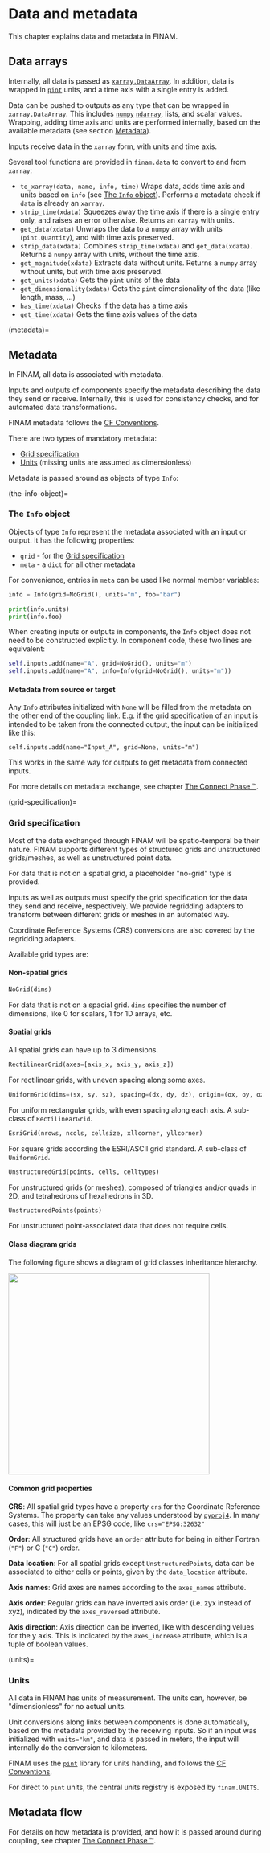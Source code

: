 # Data and metadata

This chapter explains data and metadata in FINAM.

## Data arrays

Internally, all data is passed as [`xarray.DataArray`](https://docs.xarray.dev/en/stable/generated/xarray.DataArray.html).
In addition, data is wrapped in [`pint`](https://pint.readthedocs.io) units,
and a time axis with a single entry is added.

Data can be pushed to outputs as any type that can be wrapped in `xarray.DataArray`.
This includes [`numpy`](https://numpy.org/) [`ndarray`](https://numpy.org/doc/stable/reference/generated/numpy.ndarray.html),
lists, and scalar values.
Wrapping, adding time axis and units are performed internally, based on the available metadata (see section [Metadata](metadata)).

Inputs receive data in the `xarray` form, with units and time axis.

Several tool functions are provided in `finam.data` to convert to and from `xarray`:

* `to_xarray(data, name, info, time)`
  Wraps data, adds time axis and units based on `info` (see [The `Info` object](the-info-object)).
  Performs a metadata check if `data` is already an `xarray`.
* `strip_time(xdata)`
  Squeezes away the time axis if there is a single entry only, and raises an error otherwise.
  Returns an `xarray` with units.
* `get_data(xdata)`
  Unwraps the data to a `numpy` array with units (`pint.Quantity`), and with time axis preserved.
* `strip_data(xdata)`
  Combines `strip_time(xdata)` and `get_data(xdata)`.
  Returns a `numpy` array with units, without the time axis.
* `get_magnitude(xdata)`
  Extracts data without units. Returns a `numpy` array without units, but with time axis preserved.
* `get_units(xdata)`
  Gets the `pint` units of the data
* `get_dimensionality(xdata)`
  Gets the `pint` dimensionality of the data (like length, mass, ...)
* `has_time(xdata)`
  Checks if the data has a time axis
* `get_time(xdata)`
  Gets the time axis values of the data

(metadata)=
## Metadata

In FINAM, all data is associated with metadata.

Inputs and outputs of components specify the metadata describing the data they send or receive.
Internally, this is used for consistency checks, and for automated data transformations.

FINAM metadata follows the [CF Conventions](https://cfconventions.org/).

There are two types of mandatory metadata:
* [Grid specification](grid-specification)
* [Units](units) (missing units are assumed as dimensionless)

Metadata is passed around as objects of type `Info`:

(the-info-object)=
### The `Info` object

Objects of type `Info` represent the metadata associated with an input or output.
It has the following properties:

* `grid` - for the [Grid specification](grid-specification)
* `meta` - a `dict` for all other metadata

For convenience, entries in `meta` can be used like normal member variables:

```python
info = Info(grid=NoGrid(), units="m", foo="bar")

print(info.units)
print(info.foo)
```

When creating inputs or outputs in components, the `Info` object does not need to be constructed explicitly.
In component code, these two lines are equivalent:

```python
self.inputs.add(name="A", grid=NoGrid(), units="m")
self.inputs.add(name="A", info=Info(grid=NoGrid(), units="m"))
```

#### Metadata from source or target

Any `Info` attributes initialized with `None` will be filled from the metadata on the other end of the coupling link.
E.g. if the grid specification of an input is intended to be taken from the connected output, the input can be initialized like this:

```
self.inputs.add(name="Input_A", grid=None, units="m")
```

This works in the same way for outputs to get metadata from connected inputs.

For more details on metadata exchange, see chapter [The Connect Phase &trade;](./connect_phase).

(grid-specification)=
### Grid specification

Most of the data exchanged through FINAM will be spatio-temporal be their nature.
FINAM supports different types of structured grids and unstructured grids/meshes,
as well as unstructured point data.

For data that is not on a spatial grid, a placeholder "no-grid" type is provided.

Inputs as well as outputs must specify the grid specification for the data they send and receive, respectively.
We provide regridding adapters to transform between different grids or meshes in an automated way.

Coordinate Reference Systems (CRS) conversions are also covered by the regridding adapters.

Available grid types are:

#### Non-spatial grids

```python
NoGrid(dims)
```

For data that is not on a spacial grid.
`dims` specifies the number of dimensions, like 0 for scalars, 1 for 1D arrays, etc.

#### Spatial grids

All spatial grids can have up to 3 dimensions.

```python
RectilinearGrid(axes=[axis_x, axis_y, axis_z])
```

For rectilinear grids, with uneven spacing along some axes.

```python
UniformGrid(dims=(sx, sy, sz), spacing=(dx, dy, dz), origin=(ox, oy, oz))
```

For uniform rectangular grids, with even spacing along each axis.
A sub-class of `RectilinearGrid`.

```python
EsriGrid(nrows, ncols, cellsize, xllcorner, yllcorner)
```

For square grids according the ESRI/ASCII grid standard.
A sub-class of `UniformGrid`.

```python
UnstructuredGrid(points, cells, celltypes)
```

For unstructured grids (or meshes), composed of triangles and/or quads in 2D, and tetrahedrons of hexahedrons in 3D.

```python
UnstructuredPoints(points)
```

For unstructured point-associated data that does not require cells.

#### Class diagram grids

The following figure shows a diagram of grid classes inheritance hierarchy.

<img width="400" src="../images/class-diagram-grids.svg" />

#### Common grid properties

**CRS**: All spatial grid types have a property `crs` for the Coordinate Reference Systems.
The property can take any values understood by [`pyproj4`](https://pyproj4.github.io/pyproj/stable/).
In many cases, this will just be an EPSG code, like `crs="EPSG:32632"`

**Order**: All structured grids have an `order` attribute for being in either Fortran (`"F"`) or C (`"C"`) order.

**Data location**: For all spatial grids except `UnstructuredPoints`, data can be associated to either cells or points,
given by the `data_location` attribute.

**Axis names**: Grid axes are names according to the `axes_names` attribute.

**Axis order**: Regular grids can have inverted axis order (i.e. zyx instead of xyz),
indicated by the `axes_reversed` attribute.

**Axis direction**: Axis direction can be inverted, like with descending velues for the y axis.
This is indicated by the `axes_increase` attribute, which is a tuple of boolean values.

(units)=
### Units

All data in FINAM has units of measurement.
The units can, however, be "dimensionless" for no actual units.

Unit conversions along links between components is done automatically,
based on the metadata provided by the receiving inputs.
So if an input was initialized with `units="km"`, and data is passed in meters,
the input will internally do the conversion to kilometers.

FINAM uses the [`pint`](https://pint.readthedocs.io) library for units handling,
and follows the [CF Conventions](https://cfconventions.org/).

For direct to `pint` units, the central units registry is exposed by `finam.UNITS`.

## Metadata flow

For details on how metadata is provided, and how it is passed around during coupling,
see chapter [The Connect Phase &trade;](./connect_phase).
